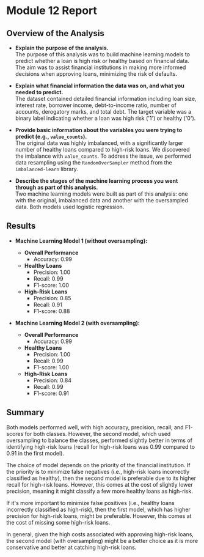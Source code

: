 # Module 12 Report 

## Overview of the Analysis

- **Explain the purpose of the analysis.**  
The purpose of this analysis was to build machine learning models to predict whether a loan is high risk or healthy based on financial data. The aim was to assist financial institutions in making more informed decisions when approving loans, minimizing the risk of defaults.

- **Explain what financial information the data was on, and what you needed to predict.**  
The dataset contained detailed financial information including loan size, interest rate, borrower income, debt-to-income ratio, number of accounts, derogatory marks, and total debt. The target variable was a binary label indicating whether a loan was high risk ('1') or healthy ('0').

- **Provide basic information about the variables you were trying to predict (e.g., `value_counts`).**  
The original data was highly imbalanced, with a significantly larger number of healthy loans compared to high-risk loans. We discovered the imbalance with `value_counts`. To address the issue, we performed data resampling using the `RandomOverSampler` method from the `imbalanced-learn` library.

- **Describe the stages of the machine learning process you went through as part of this analysis.**  
Two machine learning models were built as part of this analysis: one with the original, imbalanced data and another with the oversampled data. Both models used logistic regression.

## Results

- **Machine Learning Model 1 (without oversampling):**
    - **Overall Performance**
        - Accuracy: 0.99
    - **Healthy Loans** 
        - Precision: 1.00
        - Recall: 0.99
        - F1-score: 1.00
    - **High-Risk Loans**
        - Precision: 0.85
        - Recall: 0.91
        - F1-score: 0.88

- **Machine Learning Model 2 (with oversampling):**
    - **Overall Performance**
        - Accuracy: 0.99
    - **Healthy Loans** 
        - Precision: 1.00
        - Recall: 0.99
        - F1-score: 1.00
    - **High-Risk Loans**
        - Precision: 0.84
        - Recall: 0.99
        - F1-score: 0.91

## Summary

Both models performed well, with high accuracy, precision, recall, and F1-scores for both classes. However, the second model, which used oversampling to balance the classes, performed slightly better in terms of identifying high-risk loans (recall for high-risk loans was 0.99 compared to 0.91 in the first model).

The choice of model depends on the priority of the financial institution. If the priority is to minimize false negatives (i.e., high-risk loans incorrectly classified as healthy), then the second model is preferable due to its higher recall for high-risk loans. However, this comes at the cost of slightly lower precision, meaning it might classify a few more healthy loans as high-risk.

If it's more important to minimize false positives (i.e., healthy loans incorrectly classified as high-risk), then the first model, which has higher precision for high-risk loans, might be preferable. However, this comes at the cost of missing some high-risk loans.

In general, given the high costs associated with approving high-risk loans, the second model (with oversampling) might be a better choice as it is more conservative and better at catching high-risk loans.
